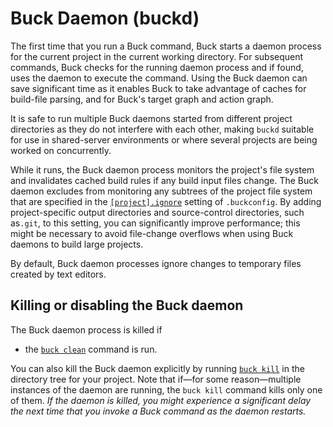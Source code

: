 # Buck Daemon (buckd)

The first time that you run a Buck command, Buck starts a daemon process for the current project in the current working directory. For subsequent commands, Buck checks for the running daemon process and if found, uses the daemon to execute the command. Using the Buck daemon can save significant time as it enables Buck to take advantage of caches for build-file parsing, and for Buck's target graph and action graph.

It is safe to run multiple Buck daemons started from different project directories as they do not interfere with each other, making `buckd` suitable for use in shared-server environments or where several projects are being worked on concurrently.

While it runs, the Buck daemon process monitors the project's file system and invalidates cached build rules if any build input files change. The Buck daemon excludes from monitoring any subtrees of the project file system that are specified in the [`[project].ignore`](https://buck.build/files-and-dirs/buckconfig.html#project.ignore) setting of `.buckconfig`. By adding project-specific output directories and source-control directories, such as`.git`, to this setting, you can significantly improve performance; this might be necessary to avoid file-change overflows when using Buck daemons to build large projects.

By default, Buck daemon processes ignore changes to temporary files created by text editors.

## Killing or disabling the Buck daemon

The Buck daemon process is killed if

* the [`buck clean`](https://buck.build/command/clean.html) command is run.

You can also kill the Buck daemon explicitly by running [`buck kill`](https://buck.build/command/kill.html) in the directory tree for your project. Note that if—for some reason—multiple instances of the daemon are running, the `buck kill` command kills only one of them.
*If the daemon is killed, you might experience a significant delay the next time that you invoke a Buck command as the daemon restarts.*
